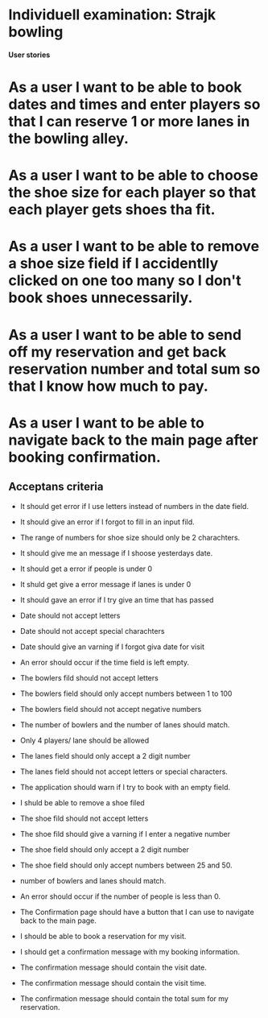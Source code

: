 # Individuell examination: Strajk bowling

#### User stories ####

# As a user I want to be able to book dates and times and enter players so that I can reserve 1 or more lanes in the bowling alley. 
# As a user I want to be able to choose the shoe size for each player so that each player gets shoes tha fit. 
# As a user I want to be able to remove a shoe size field if I accidentlly clicked on one too many so I don't book shoes unnecessarily. 
# As a user I want to be able to send off my reservation and get back reservation number and total sum so that I know how much to pay. 
# As a user I want to be able to navigate back to the main page after booking confirmation.

## Acceptans criteria 

- It should get error if I use letters instead of numbers in the date field.

- It should give an error if I forgot to fill in an input fild.

- The range of numbers for shoe size should only be 2 charachters. 

- It should give me an message if I shoose yesterdays date.

- It should get a error if people is under 0 

- It shuld get give a error message if lanes is under 0

- It should gave an error if I try give an time that has passed 

- Date should not accept letters

- Date should not accept special charachters

- Date should give an varning if I forgot giva date for visit

- An error should occur if the time field is left empty.

- The bowlers fild should not accept letters

- The bowlers field should only accept numbers between 1 to 100

- The bowlers field should not accept negative numbers

- The number of bowlers and the number of lanes should match.

- Only 4 players/ lane should be allowed 

- The lanes field should only accept a 2 digit number

- The lanes field should not accept letters or special  characters.

- The application should warn if I try to book with an empty field.

- I shuld be able to remove a shoe filed  

- The shoe fild should not accept letters

- The shoe fild should give a varning if I enter a negative number

- The shoe field should only accept a 2 digit number 

- The shoe field should only accept numbers between 25 and 50.

- number of bowlers and lanes should match.

- An error should occur if the number of people is less than 0.

- The Confirmation page should have a button that I can use to navigate back to the main page.

- I should be able to book a reservation for my visit.

- I should get a confirmation message with my booking information.

- The confirmation message should contain the visit date.

- The confirmation message should contain the visit time.

- The confirmation message should contain the total sum for my reservation.





